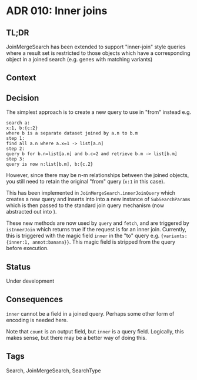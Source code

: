 # ADR 010: Inner joins

## TL;DR

JoinMergeSearch has been extended to support "inner-join" style queries where a result set is restricted to those objects which have a corresponding object in a joined search (e.g. genes with matching variants)

## Context


## Decision
The simplest approach is to create a new query to use in "from" instead e.g.
```
search a:
x:1, b:{c:2}
where b is a separate dataset joined by a.n to b.m
step 1:
find all a.n where a.x=1 -> list[a.n]
step 2:
query b for b.n=list[a.n] and b.c=2 and retrieve b.m -> list[b.m]
step 3:
query is now n:list[b.m], b:{c.2}
```
However, since there may be n-m relationships between the joined objects, you still need to retain the original "from" query (`x:1` in this case).

This has been implemented in `JoinMergeSearch.innerJoinQuery` which creates a new query and inserts into into a new instance of `SubSearchParams` which is then passed to the standard join query mechanism (now abstracted out into ).

These new methods are now used by `query` and `fetch`, and are triggered by `isInnerJoin` which returns true if the request is for an inner join. Currently, this is triggered with the magic field `inner` in the "to" query e.g. `{variants:{inner:1, annot:banana}}`. This magic field is stripped from the query before execution.

## Status
Under development

## Consequences
`inner` cannot be a field in a joined query. Perhaps some other form of encoding is needed here.

Note that `count` is an output field, but `inner` is a query field. Logically, this makes sense, but there may be a better way of doing this.

## Tags
Search, JoinMergeSearch, SearchType
